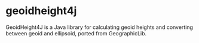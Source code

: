 # geoidheight4j
GeoidHeight4J is a Java library for calculating geoid heights and converting between geoid and ellipsoid, ported from GeographicLib.
